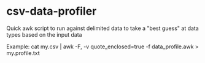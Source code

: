 # csv-data-profiler
Quick awk script to run against delimited data to take a "best guess" at data types based on the input data

Example:
cat my.csv | awk -F, -v quote_enclosed=true -f data_profile.awk > my.profile.txt
